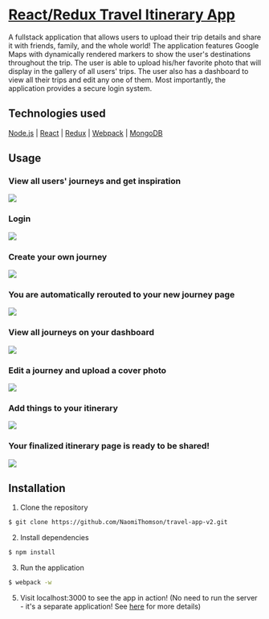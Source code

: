 # [React/Redux Travel Itinerary App](http://agile-mesa-83405.herokuapp.com/)
A fullstack application that allows users to upload their trip details and share it with friends, family, and the whole world! The application features Google Maps with dynamically rendered markers to show the user's destinations throughout the trip. The user is able to upload his/her favorite photo that will display in the gallery of all users' trips. The user also has a dashboard to view all their trips and edit any one of them. Most importantly, the application provides a secure login system. 



## Technologies used
[Node.js](https://nodejs.org/en/) |
[React](https://facebook.github.io/react/) |
[Redux](http://redux.js.org/) |
[Webpack](https://webpack.js.org/) | 
[MongoDB](https://www.mongodb.com/) 



## Usage

### View all users' journeys and get inspiration
![](https://i.imgur.com/8xvC8kXh.png)

### Login
![](https://i.imgur.com/3AS0T5Zh.png)

### Create your own journey
![](https://i.imgur.com/dyQWTGAh.png)

### You are automatically rerouted to your new journey page
![](https://i.imgur.com/I87Qgtmh.png)

### View all journeys on your dashboard 
![](https://i.imgur.com/LBdtpDLh.png)

### Edit a journey and upload a cover photo
![](https://i.imgur.com/wcQvB06h.png)

### Add things to your itinerary
![](https://i.imgur.com/YxwseGPh.png)

### Your finalized itinerary page is ready to be shared!
![](https://i.imgur.com/5PUcDB7h.png)



## Installation

1. Clone the repository

```bash
$ git clone https://github.com/NaomiThomson/travel-app-v2.git
```

2. Install dependencies

```bash
$ npm install
```

3. Run the application

```bash
$ webpack -w
```

5. Visit localhost:3000 to see the app in action! (No need to run the server - it's a separate application! See [here](https://github.com/NaomiThomson/travel-itinerary-api) for more details)




